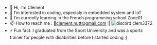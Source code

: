 - 👋 Hi, I’m Clément
- 👀 I’m interested in coding, especialy in embedded system and IoT
- 🌱 I’m currently learning in the French programming school Zone01
- 📫 How to reach me : 📧clement.nutt@gmail.com   ||   ![discord](https://github.com/ClemNTTS/ClemNTTS/assets/161344481/98bf11b2-3bf2-472e-a3f6-3240c76daa18) clem3372
- ⚡ Fun fact: I graduated from the Sport University and was a sports trainer for people with disabilities before I started coding ;) 

<!---
ClemNTTS/ClemNTTS is a ✨ special ✨ repository because its `README.md` (this file) appears on your GitHub profile.
You can click the Preview link to take a look at your changes.
--->
